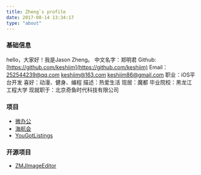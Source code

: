 ```yaml
---
title: Zheng`s profile
date: 2017-08-14 13:34:17
type: "about"
---
```

### 基础信息
hello，大家好！我是Jason Zheng。
中文名字：郑明君
Github: [https://github.com/keshiim](https://github.com/keshiim)
Email：
<252544239@qq.com>
<keshiim@163.com>
<keshiim86@gmail.com>
职业：iOS平台开发
喜好：动漫、健身、编程
描述：热爱生活
现居：魔都
毕业院校：黑龙江工程大学
现就职于：北京奇鱼时代科技有限公司


### 项目
- [微办公](https://itunes.apple.com/cn/app/%E5%A5%87%E9%B1%BC%E5%BE%AE%E5%8A%9E%E5%85%AC-%E6%99%BA%E8%83%BD%E4%B8%80%E4%BD%93%E5%8C%96%E7%A7%BB%E5%8A%A8%E5%8A%9E%E5%85%AC%E5%B9%B3%E5%8F%B0/id962218070?mt=8)
- [海航会](https://itunes.apple.com/cn/app/%E6%B5%B7%E8%88%AA%E4%BC%9A-hna-club/id588257595?mt=8)
- [YouGotListings](https://itunes.apple.com/us/app/yougotlistings-mobile/id441716254?mt=8)


### 开源项目
- [ZMJImageEditor](https://github.com/keshiim/ZMJImageEditor)

